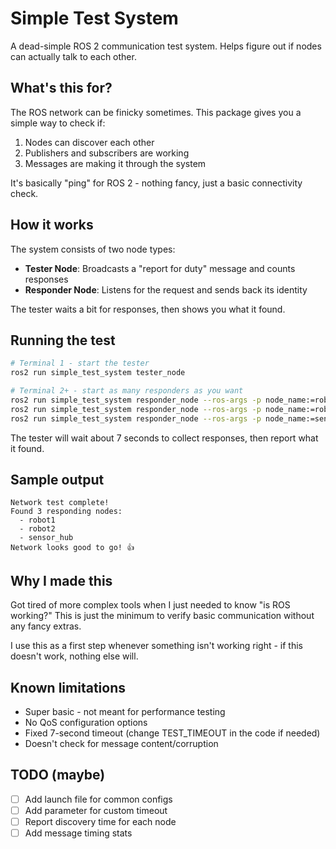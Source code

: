 # Simple Test System

A dead-simple ROS 2 communication test system. Helps figure out if nodes can actually talk to each other.

## What's this for?

The ROS network can be finicky sometimes. This package gives you a simple way to check if:

1. Nodes can discover each other
2. Publishers and subscribers are working
3. Messages are making it through the system

It's basically "ping" for ROS 2 - nothing fancy, just a basic connectivity check.

## How it works

The system consists of two node types:

- **Tester Node**: Broadcasts a "report for duty" message and counts responses
- **Responder Node**: Listens for the request and sends back its identity

The tester waits a bit for responses, then shows you what it found.

## Running the test

```bash
# Terminal 1 - start the tester
ros2 run simple_test_system tester_node

# Terminal 2+ - start as many responders as you want
ros2 run simple_test_system responder_node --ros-args -p node_name:=robot1
ros2 run simple_test_system responder_node --ros-args -p node_name:=robot2
ros2 run simple_test_system responder_node --ros-args -p node_name:=sensor_hub
```

The tester will wait about 7 seconds to collect responses, then report what it found.

## Sample output

```
Network test complete!
Found 3 responding nodes:
  - robot1
  - robot2
  - sensor_hub
Network looks good to go! 👍
```

## Why I made this

Got tired of more complex tools when I just needed to know "is ROS working?" This is just the minimum to verify basic communication without any fancy extras.

I use this as a first step whenever something isn't working right - if this doesn't work, nothing else will.

## Known limitations

- Super basic - not meant for performance testing
- No QoS configuration options
- Fixed 7-second timeout (change TEST_TIMEOUT in the code if needed)
- Doesn't check for message content/corruption

## TODO (maybe)

- [ ] Add launch file for common configs
- [ ] Add parameter for custom timeout
- [ ] Report discovery time for each node
- [ ] Add message timing stats
